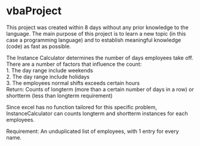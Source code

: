 # vbaProject
This project was created within 8 days without any prior knowledge to the language. The main purpose of this project is to learn a new topic (in this case a programming language) and to establish meaningful knowledge (code) as fast as possible.                    
      
The Instance Calculator determines the number of days employees take off. There are a number of factors that influence the count:        
    1. The day range include weekends  
    2. The day range include holidays      
    3. The employees normal shifts exceeds certain hours  
Return: Counts of longterm (more than a certain number of days in a row) or shortterm (less than longterm requirement)  
    
Since excel has no function tailored for this specific problem, InstanceCalculator can counts longterm and shortterm instances for each employees.      
  
Requirement: An unduplicated list of employees, with 1 entry for every name.    
  
